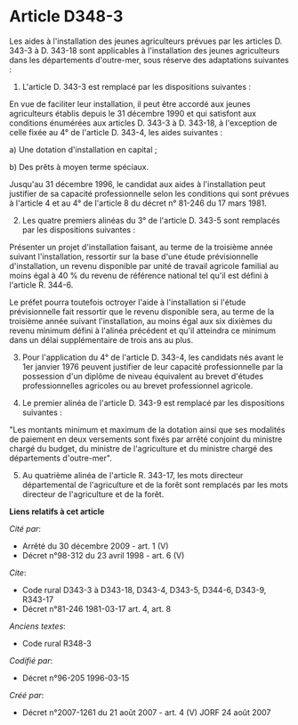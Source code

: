 # Article D348-3

Les aides à l'installation des jeunes agriculteurs prévues par les articles D. 343-3 à D. 343-18 sont applicables à
l'installation des jeunes agriculteurs dans les départements d'outre-mer, sous réserve des adaptations suivantes :

1. L'article D. 343-3 est remplacé par les dispositions suivantes :

En vue de faciliter leur installation, il peut être accordé aux jeunes agriculteurs établis depuis le 31 décembre 1990 et qui
satisfont aux conditions énumérées aux articles D. 343-3 à D. 343-18, à l'exception de celle fixée au 4° de l'article D.
343-4, les aides suivantes :

a) Une dotation d'installation en capital ;

b) Des prêts à moyen terme spéciaux.

Jusqu'au 31 décembre 1996, le candidat aux aides à l'installation peut justifier de sa capacité professionnelle selon les
conditions qui sont prévues à l'article 4 et au 4° de l'article 8 du décret n° 81-246 du 17 mars 1981.

2. Les quatre premiers alinéas du 3° de l'article D. 343-5 sont remplacés par les dispositions suivantes :

Présenter un projet d'installation faisant, au terme de la troisième année suivant l'installation, ressortir sur la base
d'une étude prévisionnelle d'installation, un revenu disponible par unité de travail agricole familial au moins égal à 40 %
du revenu de référence national tel qu'il est défini à l'article R. 344-6.

Le préfet pourra toutefois octroyer l'aide à l'installation si l'étude prévisionnelle fait ressortir que le revenu disponible
sera, au terme de la troisième année suivant l'installation, au moins égal aux six dixièmes du revenu minimum défini à
l'alinéa précédent et qu'il atteindra ce minimum dans un délai supplémentaire de trois ans au plus.

3. Pour l'application du 4° de l'article D. 343-4, les candidats nés avant le 1er janvier 1976 peuvent justifier de leur
capacité professionnelle par la possession d'un diplôme de niveau équivalent au brevet d'études professionnelles agricoles ou
au brevet professionnel agricole.

4. Le premier alinéa de l'article D. 343-9 est remplacé par les dispositions suivantes :

"Les montants minimum et maximum de la dotation ainsi que ses modalités de paiement en deux versements sont fixés par arrêté
conjoint du ministre chargé du budget, du ministre de l'agriculture et du ministre chargé des départements d'outre-mer".

5. Au quatrième alinéa de l'article R. 343-17, les mots directeur départemental de l'agriculture et de la forêt sont
remplacés par les mots directeur de l'agriculture et de la forêt.

**Liens relatifs à cet article**

_Cité par_:

  - Arrêté du 30 décembre 2009 - art. 1 (V)
  - Décret n°98-312 du 23 avril 1998 - art. 6 (V)

_Cite_:

  - Code rural D343-3 à D343-18, D343-4, D343-5, D344-6, D343-9, R343-17
  - Décret n°81-246 1981-03-17 art. 4, art. 8

_Anciens textes_:

  - Code rural R348-3

_Codifié par_:

  - Décret n°96-205 1996-03-15

_Créé par_:

  - Décret n°2007-1261 du 21 août 2007 - art. 4 (V) JORF 24 août 2007
